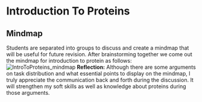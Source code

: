 # Introduction To Proteins
## Mindmap
Students are separated into groups to discuss and create a mindmap that will be useful for future revision.
After brainstorming together we come out the mindmap for introduction to protein as follows:
![IntroToProteins_mindmap](https://github.com/user-attachments/assets/fc9039b3-381b-4eec-8b4b-41ac0b87b909)
**Reflection:**
Although there are some arguments on task distribution and what essential points to display on the mindmap, I truly appreciate the communication back and forth during the discussion. It will strengthen my soft skills
as well as knowledge about proteins during those arguments.
